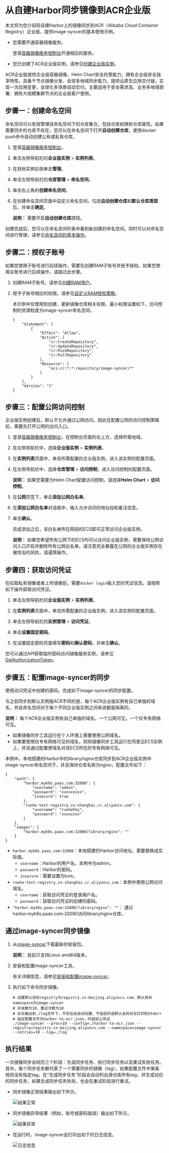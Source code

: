 # 从自建Harbor同步镜像到ACR企业版

本文将为您介绍将自建Harbor上的镜像同步到ACR（Alibaba Cloud Container Registry）企业版，提供image-syncer的基本使用示例。

-   您需要开通容器镜像服务。

    登录[容器镜像服务控制台](https//cr.console.aliyun.com)开通相应的服务。

-   您已创建了ACR企业版实例，请参见[创建企业版实例]()。

ACR企业版提供企业级容器镜像、Helm Chart安全托管能力，拥有企业级安全独享特性，具备千节点镜像分发、全球多地域同步能力。提供云原生应用交付链，实现一次应用变更，全球化多场景自动交付。主要适用于安全需求高、业务多地域部署、拥有大规模集群节点的企业级客户使用。

## 步骤一：创建命名空间

命名空间可以有效管理该命名空间下的仓库集合，包括仓库权限和仓库属性。如果需要同步的仓库不存在，您可以在命名空间下打开**自动创建仓库**，使用docker push命令自动创建公有或私有仓库。

1.  登录[容器镜像服务控制台](https//cr.console.aliyun.com)。

2.  单击左侧导航栏的**企业版实例** \> **实例列表**。

3.  在目标实例右侧单击**管理**。

4.  单击左侧导航栏的**仓库管理** \> **命名空间**。

5.  单击右上角的**创建命名空间**。

6.  在创建命名空间页面中自定义命名空间，勾选**自动创建仓库**和**默认仓库类型**后，并单击**确定**。

    **说明：** 需要开启**自动创建仓库**按钮。


创建完成后，您可以在命名空间列表中看到新创建的命名空间。同时可以对命名空间进行管理，请参见[命名空间的基本操作]()。

## 步骤二：授权子账号

如果您使用子账号进行后续操作，需要先创建RAM子账号并授予授权。如果您使用主账号进行后续操作，请跳过此步骤。

1.  创建RAM子账号。请参见[创建RAM用户](/cn.zh-CN/用户管理/创建RAM用户.md)。

2.  授予子账号相应的权限。请参见[自定义RAM授权策略](/cn.zh-CN/Kubernetes集群用户指南/授权管理/自定义RAM授权策略.md)。

    本示例中仅使用到创建、更新镜像仓库相关权限，最小权限设置如下，访问控制的资源粒度为image-syncer命名空间。

    ```
    {
        "Statement": [
            {
                "Effect": "Allow",
                "Action": [
                    "cr:CreateRepository",
                    "cr:UpdateRepository",
                    "cr:PushRepository",
                    "cr:PullRepository"
                ],
                "Resource": [
                    "acs:cr:*:*:repository/image-syncer/*"
                ]
            }
        ],
        "Version": "1"
    }
    ```


## 步骤三：配置公网访问控制

企业版实例创建后，默认不允许通过公网访问。因此在配置公网的访问控制策略前，需要先打开公网的访问入口。

1.  登录[容器镜像服务控制台](https//cr.console.aliyun.com)，在控制台页面的左上方，选择所需地域。

2.  在左侧导航栏中，选择**企业版实例** \> **实例列表**。

3.  在**实例列表**页面中，单击所需配置的企业版实例，进入该实例的配置页面。

4.  在左侧导航栏中，选择**仓库管理** \> **访问控制**，进入访问控制的配置页面。

    **说明：** 如果您需要为Helm Chart配置访问控制，请选择**Helm Chart** \> **访问控制**。

5.  在**公网**页签下，单击**添加公网白名单**。

6.  在**添加公网白名单**对话框中，输入允许访问的地址段和备注信息。

7.  单击**确认**。

    完成添加之后，该白名单所在网段的ECS即可正常访问企业版实例。

    **说明：** 如果您希望所有公网下的ECS均可以访问企业版实例，需要保持公网访问入口开启并删除所有公网白名单。请注意完全暴露在公网的企业版实例存在被攻击的风险，请谨慎操作。


## 步骤四：获取访问凭证

在拉取私有镜像或者上传镜像前，需要`docker login`输入您的凭证信息。请按照如下操作获取访问凭证。

1.  单击左侧导航栏的**企业版实例** \> **实例列表**。

2.  在**实例列表**页面中，单击所需配置的企业版实例，进入该实例的配置页面。

3.  单击左侧导航栏的**实例管理** \> **访问凭证**。

4.  单击**设置固定密码**。

5.  在设置固定密码页面填写**密码**和**确认密码**，并单击**确认**。


您可以通过API获取临时密码访问镜像服务实例，请参见[GetAuthorizationToken]()。

## 步骤五：配置image-syncer的同步

使用访问凭证中创建的密码，完成如下image-syncer的同步配置。

与之前同步到默认实例版ACR不同的是，每个ACR企业版实例有自己单独的域名，并且命名空间对于每个不同企业版实例之间来说都是隔离的。

**说明：** 每个ACR企业版实例有自己单独的域名，一个公网可见，一个仅专有网络可见。

-   如果镜像同步工具运行在个人环境上需要使用公网域名。
-   如果要使用仅专有网络可见的域名，则将镜像同步工具运行在阿里云ECS实例上，并且通过配置使域名对该ECS所在的专有网络可见。

本例中，本地搭建的Harbor中的library/nginx仓库同步到ACR企业版实例中image-syncer命名空间下，并且保持仓库名称为nginx，配置文件如下：

```
{
    "auth": {
        "harbor.myk8s.paas.com:32080": {
            "username": "admin",
            "password": "xxxxxxxxx",
            "insecure": true
        },
        "ruohe-test-registry.cn-shanghai.cr.aliyuncs.com": {
            "username": "ruohehhy",
            "password": "xxxxxxxx"
        }
    },
    "images": {
        "harbor.myk8s.paas.com:32080/library/nginx": ""
    }
}
```

-   `harbor.myk8s.paas.com:32080`：本地搭建的Harbor访问地址。需要替换成实际值。
    -   `username`：Harbor的用户名，本例中为admin。
    -   `password`：Harbor的密码。
    -   `insecure`：需要设置为ture。
-   `ruohe-test-registry.cn-shanghai.cr.aliyuncs.com`：本例中使用公网访问域名。
    -   `username`：获取访问凭证的登录用户名。
    -   `password`：获取访问凭证的创建的密码。
-   `"harbor.myk8s.paas.com:32080/library/nginx": ""`： 通过harbor.myk8s.paas.com:32080访问library/nginx仓库。

## 通过image-syncer同步镜像

1.  从[image-syncer](https://github.com/AliyunContainerService/image-syncer/releases/tag/v1.0.3)下载最新的安装包。

    **说明：** 目前只支持Linux amd64版本。

2.  安装和配置image-syncer工具。

    有关详细信息，请参见[安装和配置image-syncer](https://github.com/AliyunContainerService/image-syncer?spm=a2c6h.12873639.0.0.66b165a8HrkbnA#compile-manually)。

3.  执行如下命令同步镜像。

    ```
    # 设置默认目标registry为registry.cn-beijing.aliyuncs.com，默认目标namespace为image-syncer
    # 并发数为10，重试次数为10
    # 日志输出到./log文件下，不存在会自动创建，不指定的话默认会将日志打印到Stderr
    # 指定配置文件为harbor-to-acr.json，内容如上所述
    ./image-syncer --proc=10 --config=./harbor-to-acr.json --registry=registry.cn-beijing.aliyuncs.com --namespace=image-syncer --retries=10 --log=./log
    ```


## 执行结果

一次镜像同步会经历三个阶段：生成同步任务、执行同步任务以及重试失败任务。其中，每个同步任务都代表了一个需要同步的镜像（tag），如果配置文件中某条规则没有指定tag，在“生成同步任务”阶段会自动列出源仓库所有tag，并生成对应的同步任务，如果生成同步任务失败，也会在重试阶段进行重试。

-   同步镜像正常结果输出如下所示。

    ![结果正常](https://static-aliyun-doc.oss-cn-hangzhou.aliyuncs.com/assets/img/zh-CN/6763659951/p71380.png)

-   同步镜像异常结果（例如，账号或密码错误）输出如下所示。

    ![结果异常](https://static-aliyun-doc.oss-cn-hangzhou.aliyuncs.com/assets/img/zh-CN/6763659951/p71384.png)

-   在运行时，image-syncer会打印出如下的日志信息。

    ![日志信息](https://static-aliyun-doc.oss-cn-hangzhou.aliyuncs.com/assets/img/zh-CN/7763659951/p71386.png)


